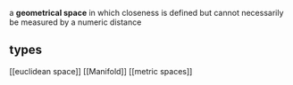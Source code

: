  a **geometrical space** in which closeness is defined but cannot necessarily be measured by a numeric distance
## types
[[euclidean space]]
[[Manifold]]
[[metric spaces]]